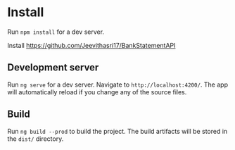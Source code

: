 # Install

Run `npm install` for a dev server.

Install https://github.com/Jeevithasri17/BankStatementAPI

## Development server

Run `ng serve` for a dev server. Navigate to `http://localhost:4200/`. The app will automatically reload if you change any of the source files.


## Build

Run `ng build --prod` to build the project. The build artifacts will be stored in the `dist/` directory.




